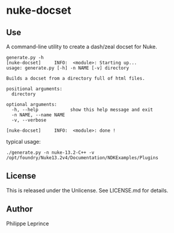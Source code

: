 # nuke-docset

## Use

A command-line utility to create a dash/zeal docset for Nuke.

```
generate.py -h
[nuke-docset]     INFO:  <module>: Starting up...
usage: generate.py [-h] -n NAME [-v] directory

Builds a docset from a directory full of html files.

positional arguments:
  directory

optional arguments:
  -h, --help            show this help message and exit
  -n NAME, --name NAME
  -v, --verbose

[nuke-docset]     INFO:  <module>: done !
```

typical usage:
```
./generate.py -n nuke-13.2-C++ -v /opt/foundry/Nuke13.2v4/Documentation/NDKExamples/Plugins
```


## License

This is released under the Unlicense. See LICENSE.md for details.

## Author

Philippe Leprince
